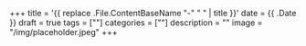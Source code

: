 +++
title = '{{ replace .File.ContentBaseName "-" " " | title }}'
date = {{ .Date }}
draft = true
tags = [""]
categories = [""]
description = ""
image = "/img/placeholder.jpeg"
+++
